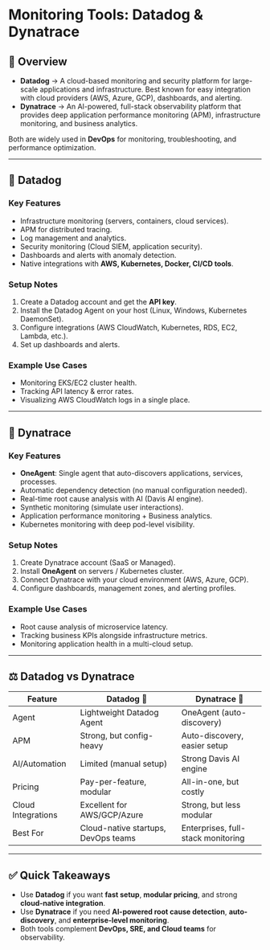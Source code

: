 # Monitoring Tools: Datadog & Dynatrace  

## 📌 Overview  

- **Datadog** → A cloud-based monitoring and security platform for large-scale applications and infrastructure. Best known for easy integration with cloud providers (AWS, Azure, GCP), dashboards, and alerting.  
- **Dynatrace** → An AI-powered, full-stack observability platform that provides deep application performance monitoring (APM), infrastructure monitoring, and business analytics.  

Both are widely used in **DevOps** for monitoring, troubleshooting, and performance optimization.  

---

## 🔹 Datadog  

### Key Features  
- Infrastructure monitoring (servers, containers, cloud services).  
- APM for distributed tracing.  
- Log management and analytics.  
- Security monitoring (Cloud SIEM, application security).  
- Dashboards and alerts with anomaly detection.  
- Native integrations with **AWS, Kubernetes, Docker, CI/CD tools**.  

### Setup Notes  
1. Create a Datadog account and get the **API key**.  
2. Install the Datadog Agent on your host (Linux, Windows, Kubernetes DaemonSet).  
3. Configure integrations (AWS CloudWatch, Kubernetes, RDS, EC2, Lambda, etc.).  
4. Set up dashboards and alerts.  

### Example Use Cases  
- Monitoring EKS/EC2 cluster health.  
- Tracking API latency & error rates.  
- Visualizing AWS CloudWatch logs in a single place.  

---

## 🔹 Dynatrace  

### Key Features  
- **OneAgent**: Single agent that auto-discovers applications, services, processes.  
- Automatic dependency detection (no manual configuration needed).  
- Real-time root cause analysis with AI (Davis AI engine).  
- Synthetic monitoring (simulate user interactions).  
- Application performance monitoring + Business analytics.  
- Kubernetes monitoring with deep pod-level visibility.  

### Setup Notes  
1. Create Dynatrace account (SaaS or Managed).  
2. Install **OneAgent** on servers / Kubernetes cluster.  
3. Connect Dynatrace with your cloud environment (AWS, Azure, GCP).  
4. Configure dashboards, management zones, and alerting profiles.  

### Example Use Cases  
- Root cause analysis of microservice latency.  
- Tracking business KPIs alongside infrastructure metrics.  
- Monitoring application health in a multi-cloud setup.  

---

## ⚖️ Datadog vs Dynatrace  

| Feature                | Datadog 🚀                         | Dynatrace 🤖                    |
|-------------------------|-------------------------------------|---------------------------------|
| Agent                  | Lightweight Datadog Agent           | OneAgent (auto-discovery)       |
| APM                    | Strong, but config-heavy            | Auto-discovery, easier setup    |
| AI/Automation          | Limited (manual setup)              | Strong Davis AI engine          |
| Pricing                | Pay-per-feature, modular            | All-in-one, but costly          |
| Cloud Integrations     | Excellent for AWS/GCP/Azure         | Strong, but less modular        |
| Best For               | Cloud-native startups, DevOps teams | Enterprises, full-stack monitoring |

---

## ✅ Quick Takeaways  

- Use **Datadog** if you want **fast setup**, **modular pricing**, and strong **cloud-native integration**.  
- Use **Dynatrace** if you need **AI-powered root cause detection**, **auto-discovery**, and **enterprise-level monitoring**.  
- Both tools complement **DevOps, SRE, and Cloud teams** for observability.  
